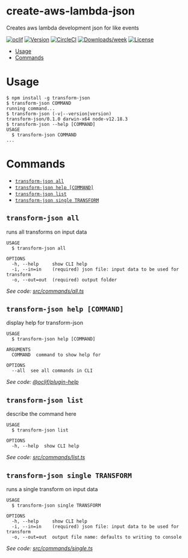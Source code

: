 create-aws-lambda-json
======================

Creates aws lambda development json for like events

[![oclif](https://img.shields.io/badge/cli-oclif-brightgreen.svg)](https://oclif.io)
[![Version](https://img.shields.io/npm/v/create-aws-lambda-json.svg)](https://npmjs.org/package/create-aws-lambda-json)
[![CircleCI](https://circleci.com/gh/arjanvanderleden/create-aws-lambda-json/tree/master.svg?style=shield)](https://circleci.com/gh/arjanvanderleden/create-aws-lambda-json/tree/master)
[![Downloads/week](https://img.shields.io/npm/dw/create-aws-lambda-json.svg)](https://npmjs.org/package/create-aws-lambda-json)
[![License](https://img.shields.io/npm/l/create-aws-lambda-json.svg)](https://github.com/arjanvanderleden/create-aws-lambda-json/blob/master/package.json)

<!-- toc -->
* [Usage](#usage)
* [Commands](#commands)
<!-- tocstop -->
# Usage
<!-- usage -->
```sh-session
$ npm install -g transform-json
$ transform-json COMMAND
running command...
$ transform-json (-v|--version|version)
transform-json/0.1.0 darwin-x64 node-v12.18.3
$ transform-json --help [COMMAND]
USAGE
  $ transform-json COMMAND
...
```
<!-- usagestop -->
# Commands
<!-- commands -->
* [`transform-json all`](#transform-json-all)
* [`transform-json help [COMMAND]`](#transform-json-help-command)
* [`transform-json list`](#transform-json-list)
* [`transform-json single TRANSFORM`](#transform-json-single-transform)

## `transform-json all`

runs all transforms on input data

```
USAGE
  $ transform-json all

OPTIONS
  -h, --help     show CLI help
  -i, --in=in    (required) json file: input data to be used for transform
  -o, --out=out  (required) output folder
```

_See code: [src/commands/all.ts](https://github.com/arjanvanderleden/create-aws-lambda-json/blob/v0.1.0/src/commands/all.ts)_

## `transform-json help [COMMAND]`

display help for transform-json

```
USAGE
  $ transform-json help [COMMAND]

ARGUMENTS
  COMMAND  command to show help for

OPTIONS
  --all  see all commands in CLI
```

_See code: [@oclif/plugin-help](https://github.com/oclif/plugin-help/blob/v3.2.0/src/commands/help.ts)_

## `transform-json list`

describe the command here

```
USAGE
  $ transform-json list

OPTIONS
  -h, --help  show CLI help
```

_See code: [src/commands/list.ts](https://github.com/arjanvanderleden/create-aws-lambda-json/blob/v0.1.0/src/commands/list.ts)_

## `transform-json single TRANSFORM`

runs a single transform on input data

```
USAGE
  $ transform-json single TRANSFORM

OPTIONS
  -h, --help     show CLI help
  -i, --in=in    (required) json file: input data to be used for transform
  -o, --out=out  output file name: defaults to writing to console
```

_See code: [src/commands/single.ts](https://github.com/arjanvanderleden/create-aws-lambda-json/blob/v0.1.0/src/commands/single.ts)_
<!-- commandsstop -->
